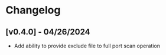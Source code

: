 # Changelog
## [v0.4.0] - 04/26/2024
- Add ability to provide exclude file to full port scan operation
